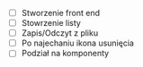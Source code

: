 - [ ] Stworzenie front end
- [ ] Stowrzenie listy
- [ ] Zapis/Odczyt z pliku
- [ ] Po najechaniu ikona usunięcia
- [ ] Podział na komponenty
